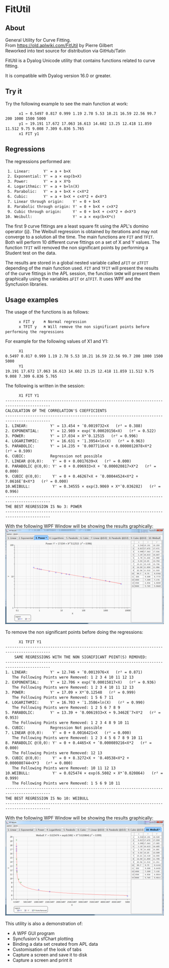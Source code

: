 
# FitUtil
## About
General Utility for Curve Fitting.  
From https://old.aplwiki.com/FitUtil by Pierre Gilbert  
Reworked into text source for distribution via GitHub/Tatin

FitUtil is a Dyalog Unicode utility that contains functions related to curve fitting.

It is compatible with Dyalog version 16.0 or greater.

## Try it
Try the following example to see the main function at work:
```APL
      x1 ← 0.5497 0.817 0.999 1.19 2.78 5.53 10.21 16.59 22.56 99.7 200 1000 1500 5000
      y1 ← 19.191 17.672 17.063 16.613 14.602 13.25 12.418 11.859 11.512 9.75 9.008 7.309 6.836 5.765
      x1 FIT y1
```

## Regressions
The regressions performed are:
```text
 1. Linear:      Y' = a + b×X
 2. Exponential: Y' = a × exp(b×X)
 3. Power:       Y' = a × X*b
 4. Logarithmic: Y' = a + b×ln(X)
 5. Parabolic:   Y' = a + b×X + c×X*2
 6. Cubic:       Y' = a + b×X + c×X*2 + d×X*3
 7. Linear through origin:    Y' = 0 + b×X
 8. Parabolic through origin: Y' = 0 + b×X + c×X*2
 9. Cubic through origin:     Y' = 0 + b×X + c×X*2 + d×X*3
10. Weibull:                  Y' = a × exp(b×X*c)
```
The first 9 curve fittings are a least square fit using the APL's domino operator (`⌹`). The Weibull regression is obtained by iterations and may not converge to a solution all the time. The main functions are `FIT` and `TFIT`. Both will perform 10 different curve fittings on a set of X and Y values. The function `TFIT` will removed the non significant points by performing a Student test on the data.

The results are stored in a global nested variable called `∆FIT` or `∆TFIT` depending of the main function used. `FIT` and `TFIT` will present the results of the curve fittings in the APL session, the function `SHOW` will present them graphically using the variables `∆FIT` or `∆TFIT`. It uses WPF and the Syncfusion libraries.

## Usage examples
The usage of the functions is as follows:
```APL
      x FIT y    ⍝ Normal regression
      x TFIT y   ⍝ Will remove the non significant points before performing the regressions
```
For example for the following values of X1 and Y1:
```APL
      X1
0.5497 0.817 0.999 1.19 2.78 5.53 10.21 16.59 22.56 99.7 200 1000 1500 5000
      Y1
19.191 17.672 17.063 16.613 14.602 13.25 12.418 11.859 11.512 9.75 9.008 7.309 6.836 5.765
```
The following is written in the session:
```text
      X1 FIT Y1
------------------------------------------------------------------------------------------
CALCULATION OF THE CORRELATION'S COEFFICIENTS
------------------------------------------------------------------------------------------
1. LINEAR:          Y' = 13.454 + ¯0.0019732×X   (r² = 0.388)
2. EXPONENTIAL:     Y' = 12.989 × exp(¯0.00020156×X)   (r² = 0.522)
3. POWER:           Y' = 17.034 × X*¯0.12515   (r² = 0.996)
4. LOGARITHMIC:     Y' = 16.631 + ¯1.3954×ln(X)   (r² = 0.963)
5. PARABOLIC:       Y' = 14.235 + ¯0.0077116×X + 0.0000012078×X*2   (r² = 0.599)
6. CUBIC:           Regression not possible
7. LINEAR @(0,0):    Y' = 0 + 0.0017639×X   (r² = 0.000)
8. PARABOLIC @(0,0): Y' = 0 + 0.096933×X + ¯0.000020817×X*2   (r² = 0.000)
9. CUBIC @(0,0):     Y' = 0 + 0.46267×X + ¯0.00044524×X*2 + 7.0616E¯8×X*3   (r² = 0.000)
10.WEIBULL:          Y' = 0.34555 × exp(3.9069 × X*¯0.036282)   (r² = 0.996)
------------------------------------------------------------------------------------------
THE BEST REGRESSION IS No 3: POWER
------------------------------------------------------------------------------------------
```
With the following WPF Window will be showing the results graphically:
![WPF GUI window from the FIT function](https://raw.githubusercontent.com/rikedyp/FitUtil/main/Assets/FIT.png)

To remove the non significant points before doing the regressions:
```text
      X1 TFIT Y1
------------------------------------------------------------------------------------------
    SAME REGRESSIONS WITH THE NON SIGNIFICANT POINT(S) REMOVED:
------------------------------------------------------------------------------------------
1. LINEAR:          Y' = 12.746 + ¯0.0013976×X   (r² = 0.871)
   The Following Points were Removed: 1 2 3 4 10 11 12 13
2. EXPONENTIAL:     Y' = 12.706 × exp(¯0.00015817×X)   (r² = 0.936)
   The Following Points were Removed: 1 2 3 4 10 11 12 13
3. POWER:           Y' = 17.09 × X*¯0.12548   (r² = 0.999)
   The Following Points were Removed: 1 5 6 7 11
4. LOGARITHMIC:     Y' = 16.703 + ¯1.3586×ln(X)   (r² = 0.990)
   The Following Points were Removed: 1 2 5 6 7 8 9
5. PARABOLIC:       Y' = 13.39 + ¯0.0061933×X + 9.3462E¯7×X*2   (r² = 0.953)
   The Following Points were Removed: 1 2 3 4 8 9 10 11
6. CUBIC:           Regression Not possible
7. LINEAR @(0,0):    Y' = 0 + 0.0016421×X   (r² = 0.000)
   The Following Points were Removed: 1 2 3 4 5 6 7 8 9 10 11
8. PARABOLIC @(0,0): Y' = 0 + 0.4465×X + ¯0.000089216×X*2   (r² = 0.000)
   The Following Points were Removed: 12 13
9. CUBIC @(0,0):     Y' = 0 + 8.3272×X + ¯0.40538×X*2 + 0.000080744×X*3   (r² = 0.000)
   The Following Points were Removed: 10 11 12 13
10.WEIBULL:          Y' = 0.025474 × exp(6.5082 × X*¯0.020864)   (r² = 0.999)
   The Following Points were Removed: 1 5 6 9 10 11
------------------------------------------------------------------------------------------
THE BEST REGRESSION IS No 10: WEIBULL
------------------------------------------------------------------------------------------
```
With the following WPF Window will be showing the results graphically:  
![WPF GUI window from the TFIT function](https://raw.githubusercontent.com/rikedyp/FitUtil/main/Assets/TFIT.png)

This utility is also a demonstration of:
- A WPF GUI program
- Syncfusion's sfChart plotting
- Binding a data set created from APL data
- Customisation of the look of tabs
- Capture a screen and save it to disk
- Capture a screen and print it
